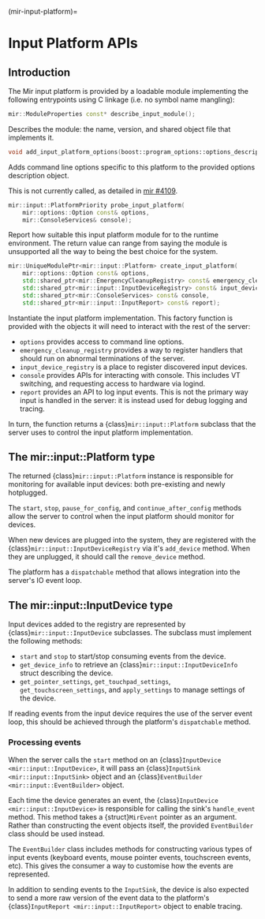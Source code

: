 (mir-input-platform)=

# Input Platform APIs

## Introduction

The Mir input platform is provided by a loadable module implementing the
following entrypoints using C linkage (i.e. no symbol name mangling):

```c++
mir::ModuleProperties const* describe_input_module();
```

Describes the module: the name, version, and shared object file that
implements it.

```c++
void add_input_platform_options(boost::program_options::options_description& config);
```

Adds command line options specific to this platform to the provided
options description object.

This is not currently called, as detailed in
[mir #4109](https://github.com/canonical/mir/issues/4109).

```c++
mir::input::PlatformPriority probe_input_platform(
    mir::options::Option const& options,
    mir::ConsoleServices& console);
```

Report how suitable this input platform module for to the runtime
environment. The return value can range from saying the module is
unsupported all the way to being the best choice for the system.

```c++
mir::UniqueModulePtr<mir::input::Platform> create_input_platform(
    mir::options::Option const& options,
    std::shared_ptr<mir::EmergencyCleanupRegistry> const& emergency_cleanup_registry,
    std::shared_ptr<mir::input::InputDeviceRegistry> const& input_device_registry,
    std::shared_ptr<mir::ConsoleServices> const& console,
    std::shared_ptr<mir::input::InputReport> const& report);
```

Instantiate the input platform implementation. This factory function is provided with the objects it will need to interact with the rest of the server:

- `options` provides access to command line options.
- `emergency_cleanup_registry` provides a way to register handlers that should run on abnormal terminations of the server.
- `input_device_registry` is a place to register discovered input devices.
- `console` provides APIs for interacting with console. This includes VT switching, and requesting access to hardware via logind.
- `report` provides an API to log input events. This is not the primary way input is handled in the server: it is instead used for debug logging and tracing.

In turn, the function returns a {class}`mir::input::Platform` subclass that
the server uses to control the input platform implementation.

## The mir::input::Platform type

The returned {class}`mir::input::Platform` instance is responsible for
monitoring for available input devices: both pre-existing and newly
hotplugged.

The `start`, `stop`, `pause_for_config`, and `continue_after_config`
methods allow the server to control when the input platform should
monitor for devices.

When new devices are plugged into the system, they are registered with
the {class}`mir::input::InputDeviceRegistry` via it's `add_device`
method. When they are unplugged, it should call the `remove_device`
method.

The platform has a `dispatchable` method that allows integration into
the server's IO event loop.

## The mir::input::InputDevice type

Input devices added to the registry are represented by
{class}`mir::input::InputDevice` subclasses. The subclass must implement the
following methods:

- `start` and `stop` to start/stop consuming events from the device.
- `get_device_info` to retrieve an {class}`mir::input::InputDeviceInfo` struct describing the device.
- `get_pointer_settings`, `get_touchpad_settings`, `get_touchscreen_settings`, and `apply_settings` to manage settings of the device.

If reading events from the input device requires the use of the server
event loop, this should be achieved through the platform's
`dispatchable` method.

### Processing events

When the server calls the `start` method on an {class}`InputDevice <mir::input::InputDevice>`, it will pass an {class}`InputSink <mir::input::InputSink>` object and an {class}`EventBuilder <mir::input::EventBuilder>` object.

Each time the device generates an event, the {class}`InputDevice <mir::input::InputDevice>` is responsible for calling the sink's
`handle_event` method. This method takes a {struct}`MirEvent` pointer
as an argument. Rather than constructing the event objects itself, the
provided `EventBuilder` class should be used instead.

The `EventBuilder` class includes methods for constructing various
types of input events (keyboard events, mouse pointer events,
touchscreen events, etc). This gives the consumer a way to customise
how the events are represented.

In addition to sending events to the `InputSink`, the device is also
expected to send a more raw version of the event data to the
platform's {class}`InputReport <mir::input::InputReport>` object to
enable tracing.
